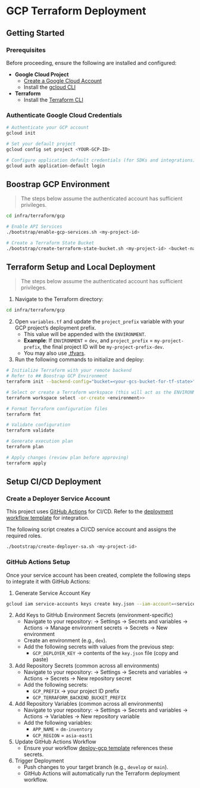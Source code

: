 # GCP Terraform Deployment

## Getting Started

### Prerequisites

Before proceeding, ensure the following are installed and configured:

- **Google Cloud Project**
    - [Create a Google Cloud Account](https://console.cloud.google.com/)
    - Install the [gcloud CLI](https://cloud.google.com/sdk/docs/install)
- **Terraform**
    - Install the [Terraform CLI](https://developer.hashicorp.com/terraform/install)

### Authenticate Google Cloud Credentials

```bash
# Authenticate your GCP account
gcloud init

# Set your default project
gcloud config set project <YOUR-GCP-ID>

# Configure application default credentials (for SDKs and integrations)
gcloud auth application-default login
```

## Boostrap GCP Environment

> The steps below assume the authenticated account has sufficient privileges.

```bash
cd infra/terraform/gcp

# Enable API Services
./bootstrap/enable-gcp-services.sh <my-project-id>

# Create a Terraform State Bucket
./bootstrap/create-terraform-state-bucket.sh <my-project-id> <bucket-name> <region>
```

## Terraform Setup and Local Deployment

> The steps below assume the authenticated account has sufficient privileges.

1. Navigate to the Terraform directory:

```bash
cd infra/terraform/gcp
```

2. Open `variables.tf` and update the `project_prefix` variable with your GCP project’s deployment prefix.
    - This value will be appended with the `ENVIRONMENT`.
    - **Example**: If `ENVIRONMENT` = `dev`, and `project_prefix` = `my-project-prefix`, the final project ID will be
      `my-project-prefix-dev`.
    - You may also use [.tfvars](https://developer.hashicorp.com/terraform/language/values/variables#assigning-values-to-root-module-variables).
3. Run the following commands to initialize and deploy:

```bash
# Initialize Terraform with your remote backend
# Refer to ## Boostrap GCP Environment
terraform init --backend-config="bucket=<your-gcs-bucket-for-tf-state>"

# Select or create a Terraform workspace (this will act as the ENVIRONMENT e.g. dev)
terraform workspace select -or-create <environment>>

# Format Terraform configuration files
terraform fmt

# Validate configuration
terraform validate

# Generate execution plan
terraform plan

# Apply changes (review plan before approving)
terraform apply
```

## Setup CI/CD Deployment

### Create a Deployer Service Account

This project uses [GitHub Actions](https://github.com/features/actions) for CI/CD.
Refer to the [deployment workflow template](../../../.github/workflows/deploy-gcp.yml) for integration.

The following script creates a CI/CD service account and assigns the required roles.

```bash
./bootstrap/create-deployer-sa.sh <my-project-id>
```

### GitHub Actions Setup

Once your service account has been created, complete the following steps to integrate it with GitHub Actions:

1. Generate Service Account Key

```bash
gcloud iam service-accounts keys create key.json --iam-account=<service-account-email> --project=<my-project-id>
```

2. Add Keys to GitHub Environment Secrets (environment-specific)
    - Navigate to your repository: → Settings → Secrets and variables → Actions → Manage environment secrets → Secrets →
      New environment
    - Create an environment (e.g., `dev`).
    - Add the following secrets with values from the previous step:
        - `GCP_DEPLOYER_KEY` → contents of the `key.json` file (copy and paste)
3. Add Repository Secrets (common across all environments)
    - Navigate to your repository: → Settings → Secrets and variables → Actions → Secrets → New repository secret
    - Add the following secrets:  
      - `GCP_PREFIX` → your project ID prefix
      - `GCP_TERRAFORM_BACKEND_BUCKET_PREFIX`
3. Add Repository Variables (common across all environments)
    - Navigate to your repository: → Settings → Secrets and variables → Actions → Variables → New repository variable
    - Add the following variables:
      - `APP_NAME` = `dm-inventory`
      - `GCP_REGION` = `asia-east1`
4. Update GitHub Actions Workflow
    - Ensure your workflow [deploy-gcp template](../../../.github/workflows/deploy-aws.yml) references these secrets.
5. Trigger Deployment
    - Push changes to your target branch (e.g., `develop` or `main`).
    - GitHub Actions will automatically run the Terraform deployment workflow.
